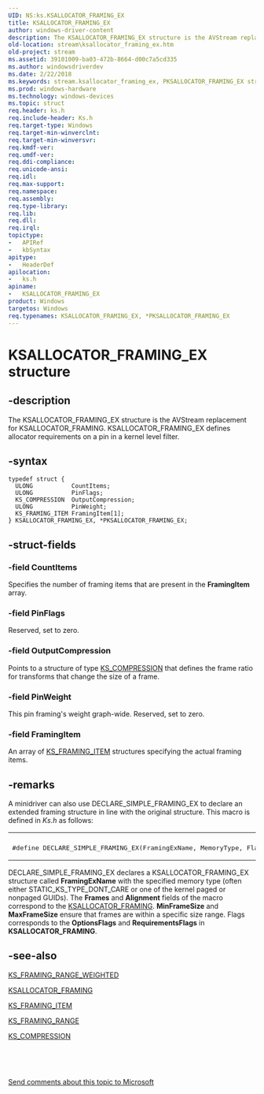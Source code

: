 ```yaml
---
UID: NS:ks.KSALLOCATOR_FRAMING_EX
title: KSALLOCATOR_FRAMING_EX
author: windows-driver-content
description: The KSALLOCATOR_FRAMING_EX structure is the AVStream replacement for KSALLOCATOR_FRAMING. KSALLOCATOR_FRAMING_EX defines allocator requirements on a pin in a kernel level filter.
old-location: stream\ksallocator_framing_ex.htm
old-project: stream
ms.assetid: 39101009-ba03-472b-8664-d00c7a5cd335
ms.author: windowsdriverdev
ms.date: 2/22/2018
ms.keywords: stream.ksallocator_framing_ex, PKSALLOCATOR_FRAMING_EX structure pointer [Streaming Media Devices], ks-struct_d2aa8aab-1778-4383-b524-d52e4dd6c4c2.xml, KSALLOCATOR_FRAMING_EX structure [Streaming Media Devices], ks/PKSALLOCATOR_FRAMING_EX, ks/KSALLOCATOR_FRAMING_EX, PKSALLOCATOR_FRAMING_EX, *PKSALLOCATOR_FRAMING_EX, KSALLOCATOR_FRAMING_EX
ms.prod: windows-hardware
ms.technology: windows-devices
ms.topic: struct
req.header: ks.h
req.include-header: Ks.h
req.target-type: Windows
req.target-min-winverclnt: 
req.target-min-winversvr: 
req.kmdf-ver: 
req.umdf-ver: 
req.ddi-compliance: 
req.unicode-ansi: 
req.idl: 
req.max-support: 
req.namespace: 
req.assembly: 
req.type-library: 
req.lib: 
req.dll: 
req.irql: 
topictype:
-	APIRef
-	kbSyntax
apitype:
-	HeaderDef
apilocation:
-	ks.h
apiname:
-	KSALLOCATOR_FRAMING_EX
product: Windows
targetos: Windows
req.typenames: KSALLOCATOR_FRAMING_EX, *PKSALLOCATOR_FRAMING_EX
---
```


# KSALLOCATOR_FRAMING_EX structure


## -description


The KSALLOCATOR_FRAMING_EX structure is the AVStream replacement for KSALLOCATOR_FRAMING. KSALLOCATOR_FRAMING_EX defines allocator requirements on a pin in a kernel level filter.


## -syntax


````
typedef struct {
  ULONG           CountItems;
  ULONG           PinFlags;
  KS_COMPRESSION  OutputCompression;
  ULONG           PinWeight;
  KS_FRAMING_ITEM FramingItem[1];
} KSALLOCATOR_FRAMING_EX, *PKSALLOCATOR_FRAMING_EX;
````


## -struct-fields




### -field CountItems

Specifies the number of framing items that are present in the <b>FramingItem</b> array.


### -field PinFlags

Reserved, set to zero.


### -field OutputCompression

Points to a structure of type <a href="..\ks\ns-ks-ks_compression.md">KS_COMPRESSION</a> that defines the frame ratio for transforms that change the size of a frame.


### -field PinWeight

This pin framing's weight graph-wide. Reserved, set to zero.


### -field FramingItem

An array of <a href="..\ks\ns-ks-ks_framing_item.md">KS_FRAMING_ITEM</a> structures specifying the actual framing items.


## -remarks



A minidriver can also use DECLARE_SIMPLE_FRAMING_EX to declare an extended framing structure in line with the original structure. This macro is defined in <i>Ks.h</i> as follows:

<div class="code"><span codelanguage=""><table>
<tr>
<th></th>
</tr>
<tr>
<td>
<pre>#define DECLARE_SIMPLE_FRAMING_EX(FramingExName, MemoryType, Flags, Frames, Alignment, MinFrameSize, MaxFrameSize) const KSALLOCATOR_FRAMING_EX FramingExName</pre>
</td>
</tr>
</table></span></div>
DECLARE_SIMPLE_FRAMING_EX declares a KSALLOCATOR_FRAMING_EX structure called <b>FramingExName</b> with the specified memory type (often either STATIC_KS_TYPE_DONT_CARE or one of the kernel paged or nonpaged GUIDs). The <b>Frames</b> and <b>Alignment</b> fields of the macro correspond to the <a href="..\ks\ns-ks-ksallocator_framing.md">KSALLOCATOR_FRAMING</a>. <b>MinFrameSize</b> and <b>MaxFrameSize</b> ensure that frames are within a specific size range. Flags corresponds to the <b>OptionsFlags</b> and <b>RequirementsFlags</b> in <b>KSALLOCATOR_FRAMING</b>.




## -see-also

<a href="..\ks\ns-ks-ks_framing_range_weighted.md">KS_FRAMING_RANGE_WEIGHTED</a>



<a href="..\ks\ns-ks-ksallocator_framing.md">KSALLOCATOR_FRAMING</a>



<a href="..\ks\ns-ks-ks_framing_item.md">KS_FRAMING_ITEM</a>



<a href="..\ks\ns-ks-ks_framing_range.md">KS_FRAMING_RANGE</a>



<a href="..\ks\ns-ks-ks_compression.md">KS_COMPRESSION</a>



 

 

<a href="mailto:wsddocfb@microsoft.com?subject=Documentation%20feedback [stream\stream]:%20KSALLOCATOR_FRAMING_EX structure%20 RELEASE:%20(2/22/2018)&amp;body=%0A%0APRIVACY STATEMENT%0A%0AWe use your feedback to improve the documentation. We don't use your email address for any other purpose, and we'll remove your email address from our system after the issue that you're reporting is fixed. While we're working to fix this issue, we might send you an email message to ask for more info. Later, we might also send you an email message to let you know that we've addressed your feedback.%0A%0AFor more info about Microsoft's privacy policy, see http://privacy.microsoft.com/en-us/default.aspx." title="Send comments about this topic to Microsoft">Send comments about this topic to Microsoft</a>

